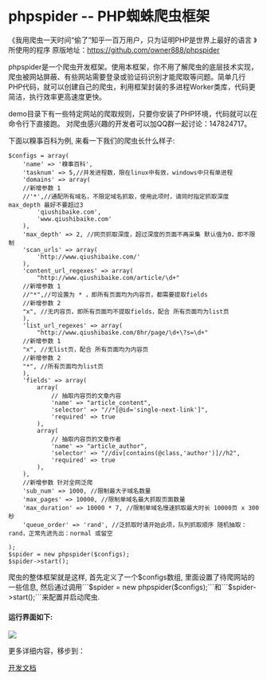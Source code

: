 # phpspider -- PHP蜘蛛爬虫框架
《我用爬虫一天时间“偷了”知乎一百万用户，只为证明PHP是世界上最好的语言 》所使用的程序
原版地址：https://github.com/owner888/phpspider

phpspider是一个爬虫开发框架。使用本框架，你不用了解爬虫的底层技术实现，爬虫被网站屏蔽、有些网站需要登录或验证码识别才能爬取等问题。简单几行PHP代码，就可以创建自己的爬虫，利用框架封装的多进程Worker类库，代码更简洁，执行效率更高速度更快。

demo目录下有一些特定网站的爬取规则，只要你安装了PHP环境，代码就可以在命令行下直接跑。 对爬虫感兴趣的开发者可以加QQ群一起讨论：147824717。

下面以糗事百科为例, 来看一下我们的爬虫长什么样子:

```
$configs = array(
    'name' => '糗事百科',
    'tasknum' => 5,//并发进程数，限在linux中有效，windows中只有单进程
    'domains' => array(
	//新增参数 1
	//'*',//通配所有域名，不限定域名抓取，使用此项时，请同时指定抓取深度 max_depth 最好不要超过3
        'qiushibaike.com',
        'www.qiushibaike.com'
    ),
    'max_depth' => 2, //网页抓取深度，超过深度的页面不再采集 默认值为0，即不限制
    'scan_urls' => array(
        'http://www.qiushibaike.com/'
    ),
    'content_url_regexes' => array(
        "http://www.qiushibaike.com/article/\d+"
	//新增参数 1
	//"*",//可设置为 * ，即所有页面均为内容页，都需要提取fields
	//新增参数 2
	"x", //无内容页，即所有页面均不提取fields，配合 所有页面均为list页
    ),
    'list_url_regexes' => array(
        "http://www.qiushibaike.com/8hr/page/\d+\?s=\d+"
	//新增参数 1
	"x", //无list页，配合 所有页面均为内容页
	//新增参数 2
	"*", //所有页面均为list页
    ),
    'fields' => array(
        array(
            // 抽取内容页的文章内容
            'name' => "article_content",
            'selector' => "//*[@id='single-next-link']",
            'required' => true
        ),
        array(
            // 抽取内容页的文章作者
            'name' => "article_author",
            'selector' => "//div[contains(@class,'author')]//h2",
            'required' => true
        ),
    ),
    //新增参数 针对全网泛爬
	'sub_num' => 1000, //限制最大子域名数量
	'max_pages' => 10000, //限制单域名最大抓取页面数量
	'max_duration' => 10000 * 7, //限制单域名慢速抓取最大时长 10000页 x 300秒
	'queue_order' => 'rand', //泛抓取时请开始此项，队列抓取顺序 随机抽取：rand，正常先进先出：normal 或留空

);
$spider = new phpspider($configs);
$spider->start();
```
爬虫的整体框架就是这样, 首先定义了一个$configs数组, 里面设置了待爬网站的一些信息, 然后通过调用```$spider = new phpspider($configs);```和```$spider->start();```来配置并启动爬虫.

#### 运行界面如下:

![](http://www.epooll.com/zhihu/pachong.gif)

更多详细内容，移步到：

[开发文档](http://doc.phpspider.org)
